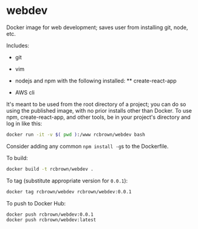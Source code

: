 # webdev
Docker image for web development; saves user from installing git, node, etc.

Includes:
* git
* vim
* nodejs and npm with the following installed:
** create-react-app

* AWS cli

It's meant to be used from the root directory of a project; you can do so using the published image, with no prior installs other than Docker. To use npm, create-react-app, and other tools, be in your project's directory and log in like this:
```bash
docker run -it -v $( pwd ):/www rcbrown/webdev bash
```
Consider adding any common `npm install -g`s to the Dockerfile.

To build:
```bash
docker build -t rcbrown/webdev .
```

To tag (substitute appropriate version for `0.0.1`):
```bash
docker tag rcbrown/webdev rcbrown/webdev:0.0.1
```

To push to Docker Hub:
```bash
docker push rcbrown/webdev:0.0.1
docker push rcbrown/webdev:latest
```
